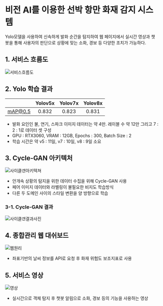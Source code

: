 # 비전 AI를 이용한 선박 항만 화재 감지 시스템

Yolo모델을 사용하여 신속하게 발화 순간을 탐지하여 웹 페이지에서 실시간 영상과 챗봇을 통해 사용자의 판단으로 상황에 맞는 소화, 경보 등 다양한 조치가 가능하다.


## 1. 서비스 흐름도
![서비스흐름도](https://github.com/qqinjin/DataScience_Education/assets/99711238/a6ff0fef-a3fb-4908-b28a-c940c04b0580)


## 2. Yolo 학습 결과
|         | Yolov5x | Yolov7x | Yolov8x |
|:-------:|:-------:|:-------:|:-------:|
| mAP@0.5 |  0.832  |  0.823  |  0.831  |

- 발화 요인인 불, 연기, 스파크 이미지 데이터는 약 4만. 레이블 수 약 12만 그리고 7 : 2 : 1로 데이터 셋 구성
- GPU : RTX3060, VRAM : 12GB, Epochs : 300, Batch Size : 2
- 학습 시간은 약 v5 : 11일, v7 : 10일, v8 : 9일 소요


## 3. Cycle-GAN 아키텍처
![사이클갠아키텍쳐](https://github.com/qqinjin/DataScience_Education/assets/99711238/8e2a6163-1f9d-46b8-81a0-f7bfa3dac1b6)
- 안개속 상황의 탐지을 위한 데이터 수집을 위해 Cycle-GAN 사용
- 페어 이미지 데이터와 라벨링이 불필요한 비지도 학습방식
- 다른 두 도메인 사이의 스타일 변환을 양 방향으로 학습

### 3-1. Cycle-GAN 결과
![사이클갠결과사진](https://github.com/qqinjin/DataScience_Education/assets/99711238/96bcd705-a95a-4fcc-80be-4c3d34663317)
 

## 4. 종합관리 웹 대쉬보드
![웹원리](https://github.com/qqinjin/DataScience_Education/assets/99711238/2fc11959-139d-436a-a476-9fe169eacaba)
- 좌표기반의 날씨 정보를 API로 요청 후 화재 위험도 보조지표로 사용


## 5. 서비스 영상
![영상](https://github.com/qqinjin/DataScience_Education/assets/99711238/a60ad306-61e8-4076-a5e7-7d8b311e4569)

- 실시간으로 객체 탐지 후 챗봇 알림으로 소화, 경보 등의 기능을 사용하는 영상







